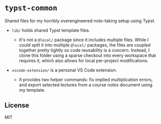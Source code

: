 # `typst-common`

Shared files for my horribly overengineered note-taking setup using Typst.

- `lib/` holds shared Typst template files.
	- It's not a `@local/` package since it includes multiple files. While I could split it into multiple `@local/` packages, the files are coupled together pretty tightly so code reusability is a concern. Instead, I clone this folder using a sparse checkout into every workspace that requires it, which also allows for local per-project modifications.

- `vscode-extension/` is a personal VS Code extension.
	- It provides two helper commands: fix implied multiplication errors, and export selected lectures from a course notes document using my template.

## License

MIT
